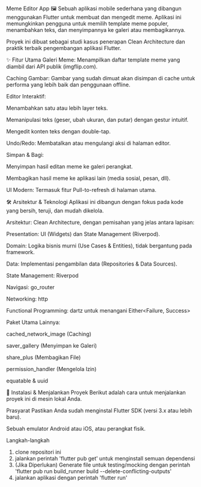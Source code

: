 Meme Editor App 🖼️
Sebuah aplikasi mobile sederhana yang dibangun menggunakan Flutter untuk membuat dan mengedit meme. Aplikasi ini memungkinkan pengguna untuk memilih template meme populer, menambahkan teks, dan menyimpannya ke galeri atau membagikannya.

Proyek ini dibuat sebagai studi kasus penerapan Clean Architecture dan praktik terbaik pengembangan aplikasi Flutter.

✨ Fitur Utama
Galeri Meme: Menampilkan daftar template meme yang diambil dari API publik (imgflip.com).

Caching Gambar: Gambar yang sudah dimuat akan disimpan di cache untuk performa yang lebih baik dan penggunaan offline.

Editor Interaktif:

Menambahkan satu atau lebih layer teks.

Memanipulasi teks (geser, ubah ukuran, dan putar) dengan gestur intuitif.

Mengedit konten teks dengan double-tap.

Undo/Redo: Membatalkan atau mengulangi aksi di halaman editor.

Simpan & Bagi:

Menyimpan hasil editan meme ke galeri perangkat.

Membagikan hasil meme ke aplikasi lain (media sosial, pesan, dll).

UI Modern: Termasuk fitur Pull-to-refresh di halaman utama.

🛠️ Arsitektur & Teknologi
Aplikasi ini dibangun dengan fokus pada kode yang bersih, teruji, dan mudah dikelola.

Arsitektur: Clean Architecture, dengan pemisahan yang jelas antara lapisan:

Presentation: UI (Widgets) dan State Management (Riverpod).

Domain: Logika bisnis murni (Use Cases & Entities), tidak bergantung pada framework.

Data: Implementasi pengambilan data (Repositories & Data Sources).

State Management: Riverpod

Navigasi: go_router

Networking: http

Functional Programming: dartz untuk menangani Either<Failure, Success>

Paket Utama Lainnya:

cached_network_image (Caching)

saver_gallery (Menyimpan ke Galeri)

share_plus (Membagikan File)

permission_handler (Mengelola Izin)

equatable & uuid

🚀 Instalasi & Menjalankan Proyek
Berikut adalah cara untuk menjalankan proyek ini di mesin lokal Anda.

Prasyarat
Pastikan Anda sudah menginstal Flutter SDK (versi 3.x atau lebih baru).

Sebuah emulator Android atau iOS, atau perangkat fisik.

Langkah-langkah
1. clone repositori ini
2. jalankan perintah 'flutter pub get' untuk menginstall semuan dependensi
3. (Jika Diperlukan) Generate file untuk testing/mocking dengan perintah 'flutter pub run build_runner build --delete-conflicting-outputs'
4. jalankan aplikasi dengan perintah 'flutter run'